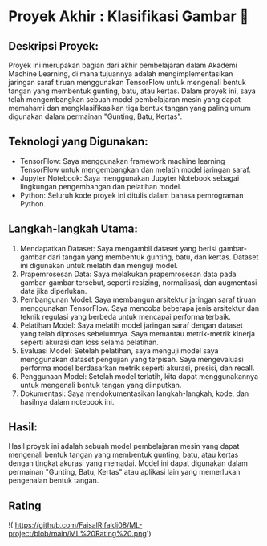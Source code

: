 # Proyek Akhir : Klasifikasi Gambar 🌟

## Deskripsi Proyek:
Proyek ini merupakan bagian dari akhir pembelajaran dalam Akademi Machine Learning, di mana tujuannya adalah mengimplementasikan jaringan saraf tiruan menggunakan TensorFlow untuk mengenali bentuk tangan yang membentuk gunting, batu, atau kertas. Dalam proyek ini, saya telah mengembangkan sebuah model pembelajaran mesin yang dapat memahami dan mengklasifikasikan tiga bentuk tangan yang paling umum digunakan dalam permainan "Gunting, Batu, Kertas".

## Teknologi yang Digunakan:
- TensorFlow: Saya menggunakan framework machine learning TensorFlow untuk mengembangkan dan melatih model jaringan saraf.
- Jupyter Notebook: Saya menggunakan Jupyter Notebook sebagai lingkungan pengembangan dan pelatihan model.
- Python: Seluruh kode proyek ini ditulis dalam bahasa pemrograman Python.

## Langkah-langkah Utama:
1. Mendapatkan Dataset: Saya mengambil dataset yang berisi gambar-gambar dari tangan yang membentuk gunting, batu, dan kertas. Dataset ini digunakan untuk melatih dan menguji model.
2. Prapemrosesan Data: Saya melakukan prapemrosesan data pada gambar-gambar tersebut, seperti resizing, normalisasi, dan augmentasi data jika diperlukan.
3. Pembangunan Model: Saya membangun arsitektur jaringan saraf tiruan menggunakan TensorFlow. Saya mencoba beberapa jenis arsitektur dan teknik regulasi yang berbeda untuk mencapai performa terbaik.
4. Pelatihan Model: Saya melatih model jaringan saraf dengan dataset yang telah diproses sebelumnya. Saya memantau metrik-metrik kinerja seperti akurasi dan loss selama pelatihan.
5. Evaluasi Model: Setelah pelatihan, saya menguji model saya menggunakan dataset pengujian yang terpisah. Saya mengevaluasi performa model berdasarkan metrik seperti akurasi, presisi, dan recall.
6. Penggunaan Model: Setelah model terlatih, kita dapat menggunakannya untuk mengenali bentuk tangan yang diinputkan.
7. Dokumentasi: Saya mendokumentasikan langkah-langkah, kode, dan hasilnya dalam notebook ini.

## Hasil:
Hasil proyek ini adalah sebuah model pembelajaran mesin yang dapat mengenali bentuk tangan yang membentuk gunting, batu, atau kertas dengan tingkat akurasi yang memadai. Model ini dapat digunakan dalam permainan "Gunting, Batu, Kertas" atau aplikasi lain yang memerlukan pengenalan bentuk tangan.

## Rating
!('https://github.com/FaisalRifaldi08/ML-project/blob/main/ML%20Rating%20.png')

